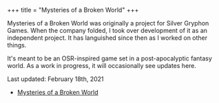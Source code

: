 +++
title = "Mysteries of a Broken World"
+++

Mysteries of a Broken World was originally a project for Silver Gryphon Games.
When the company folded, I took over development of it as an independent project.
It has languished since then as I worked on other things.

It's meant to be an OSR-inspired game set in a post-apocalyptic fantasy world. As
a work in progress, it will occasionally see updates here.

Last updated: February 18th, 2021

- [Mysteries of a Broken World](https://dungeonhack.nyc3.digitaloceanspaces.com/rpgs/mysteriesofabrokenworld.pdf)
